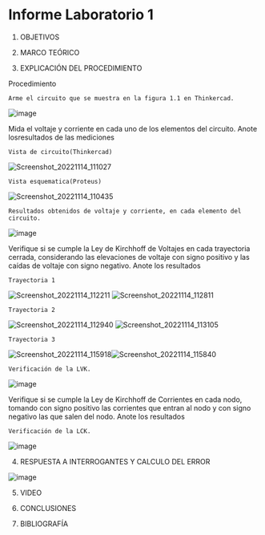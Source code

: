 # Informe Laboratorio 1


1. OBJETIVOS



2. MARCO TEÓRICO 



3. EXPLICACIÓN DEL PROCEDIMIENTO

Procedimiento

    Arme el circuito que se muestra en la figura 1.1 en Thinkercad.
 
![image](https://user-images.githubusercontent.com/116781677/201838743-03907352-db1b-4be3-bd0d-69db955d2059.png)

Mida el voltaje y corriente en cada uno de los elementos del circuito. Anote losresultados de las mediciones

    Vista de circuito(Thinkercad)
    
![Screenshot_20221114_111027](https://user-images.githubusercontent.com/116781677/201839855-d560bcc6-d9e1-4a1b-94ea-2b174ed0de92.png)

    Vista esquematica(Proteus)
   
![Screenshot_20221114_110435](https://user-images.githubusercontent.com/116781677/201839914-74be743c-cd87-4d17-afdf-9d05ed70965d.png)


    Resultados obtenidos de voltaje y corriente, en cada elemento del circuito.
    
![image](https://user-images.githubusercontent.com/116781677/201838921-03a6be2b-0306-4739-a12b-12066a2de44d.png)

Verifique si se cumple la Ley de Kirchhoff de Voltajes en cada trayectoria cerrada, considerando las elevaciones de voltaje con signo positivo y las caídas de voltaje con signo negativo. Anote los resultados

    Trayectoria 1
    
![Screenshot_20221114_112211](https://user-images.githubusercontent.com/116781677/201840174-3444faaa-2f3f-4127-a9e4-1f7365e224c7.png)
![Screenshot_20221114_112811](https://user-images.githubusercontent.com/116781677/201840190-037eed11-1515-402d-8c9b-49a70df333d6.png)

    Trayectoria 2
    
 ![Screenshot_20221114_112940](https://user-images.githubusercontent.com/116781677/201840205-0f0b9cde-0029-487b-a7ab-ba79d72ec16c.png)
![Screenshot_20221114_113105](https://user-images.githubusercontent.com/116781677/201840214-99924e6a-d3f6-45cc-930f-9b315b9755ad.png)
   
    Trayectoria 3
    
![Screenshot_20221114_115918](https://user-images.githubusercontent.com/116781677/201840326-f890090c-2be1-4733-b85a-73efebc4296f.png)![Screenshot_20221114_115840](https://user-images.githubusercontent.com/116781677/201840250-c0bf128b-63b6-43da-9dc7-1f5fbbb7f0c0.png)
   
    Verificación de la LVK.

![image](https://user-images.githubusercontent.com/116781677/201839088-ff90ea51-3813-4933-b82f-86803fb799f1.png)

Verifique si se cumple la Ley de Kirchhoff de Corrientes en cada nodo, tomando con signo positivo las corrientes que entran al nodo y con signo negativo las que salen
del nodo. Anote los resultados

    Verificación de la LCK.
    
![image](https://user-images.githubusercontent.com/116781677/201839561-e04188ac-a3ee-4bde-99d4-866b830222a4.png)


4. RESPUESTA A INTERROGANTES Y CALCULO DEL ERROR

![image](https://user-images.githubusercontent.com/116781677/201845781-e2c1318c-e47b-4f76-b622-12701fd24d17.png)

5. VIDEO




6. CONCLUSIONES




7. BIBLIOGRAFÍA

